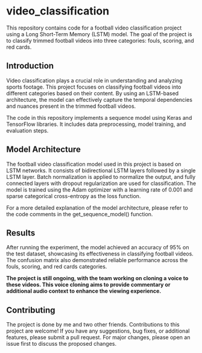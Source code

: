 # video_classification
This repository contains code for a football video classification project using a Long Short-Term Memory (LSTM) model. The goal of the project is to classify trimmed football videos into three categories: fouls, scoring, and red cards.

## Introduction
Video classification plays a crucial role in understanding and analyzing sports footage. This project focuses on classifying football videos into different categories based on their content. By using an LSTM-based architecture, the model can effectively capture the temporal dependencies and nuances present in the trimmed football videos.

The code in this repository implements a sequence model using Keras and TensorFlow libraries. It includes data preprocessing, model training, and evaluation steps.

## Model Architecture
The football video classification model used in this project is based on LSTM networks. It consists of bidirectional LSTM layers followed by a single LSTM layer. Batch normalization is applied to normalize the output, and fully connected layers with dropout regularization are used for classification. The model is trained using the Adam optimizer with a learning rate of 0.001 and sparse categorical cross-entropy as the loss function.

For a more detailed explanation of the model architecture, please refer to the code comments in the get_sequence_model() function.

## Results
After running the experiment, the model achieved an accuracy of 95% on the test dataset, showcasing its effectiveness in classifying football videos. The confusion matrix also demonstrated reliable performance across the fouls, scoring, and red cards categories.

**The project is still ongoing, with the team working on cloning a voice to these videos. This voice cloning aims to provide commentary or additional audio context to enhance the viewing experience.**

## Contributing
The project is done by me and two other friends. Contributions to this project are welcome! If you have any suggestions, bug fixes, or additional features, please submit a pull request. For major changes, please open an issue first to discuss the proposed changes.



